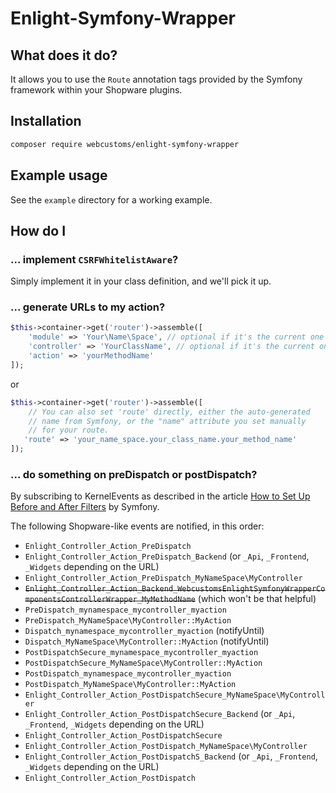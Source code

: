 # Enlight-Symfony-Wrapper

## What does it do?
It allows you to use the `Route` annotation tags provided by the Symfony framework within your Shopware plugins.

## Installation
```bash
composer require webcustoms/enlight-symfony-wrapper
```

## Example usage
See the `example` directory for a working example.

## How do I

### ... implement `CSRFWhitelistAware`?
Simply implement it in your class definition, and we'll pick it up.

### ... generate URLs to my action?
```php
$this->container->get('router')->assemble([
    'module' => 'Your\Name\Space', // optional if it's the current one
    'controller' => 'YourClassName', // optional if it's the current one
    'action' => 'yourMethodName'
]);
```
or
```php
$this->container->get('router')->assemble([
    // You can also set 'route' directly, either the auto-generated
    // name from Symfony, or the "name" attribute you set manually
    // for your route.
   'route' => 'your_name_space.your_class_name.your_method_name'
]);
```

### ... do something on preDispatch or postDispatch?
By subscribing to KernelEvents as described in the article
[How to Set Up Before and After Filters](https://symfony.com/doc/3.4/event_dispatcher/before_after_filters.html) by Symfony.

The following Shopware-like events are notified, in this order:
- `Enlight_Controller_Action_PreDispatch`
- `Enlight_Controller_Action_PreDispatch_Backend` (or `_Api`, `_Frontend`, `_Widgets` depending on the URL)
- `Enlight_Controller_Action_PreDispatch_MyNameSpace\MyController`
- ~~`Enlight_Controller_Action_Backend_WebcustomsEnlightSymfonyWrapperComponentsControllerWrapper_MyMethodName`~~ (which won't be that helpful)
- `PreDispatch_mynamespace_mycontroller_myaction`
- `PreDispatch_MyNameSpace\MyController::MyAction`
- `Dispatch_mynamespace_mycontroller_myaction` (notifyUntil)
- `Dispatch_MyNameSpace\MyController::MyAction` (notifyUntil)
- `PostDispatchSecure_mynamespace_mycontroller_myaction`
- `PostDispatchSecure_MyNameSpace\MyController::MyAction`
- `PostDispatch_mynamespace_mycontroller_myaction`
- `PostDispatch_MyNameSpace\MyController::MyAction`
- `Enlight_Controller_Action_PostDispatchSecure_MyNameSpace\MyController`
- `Enlight_Controller_Action_PostDispatchSecure_Backend` (or `_Api`, `_Frontend`, `_Widgets` depending on the URL)
- `Enlight_Controller_Action_PostDispatchSecure`
- `Enlight_Controller_Action_PostDispatch_MyNameSpace\MyController`
- `Enlight_Controller_Action_PostDispatchS_Backend` (or `_Api`, `_Frontend`, `_Widgets` depending on the URL)
- `Enlight_Controller_Action_PostDispatch`
